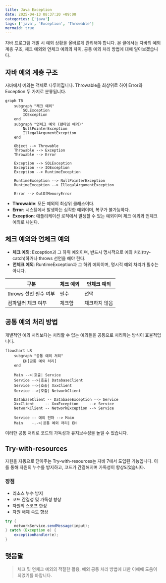 ```yaml
---
title: Java Exception
date: 2025-04-13 08:37:20 +09:00
categories: ['java']
tags: ['java', 'Exception', 'Throwable']
mermaid: true
---
```



자바 프로그램 개발 시 예외 상황을 올바르게 관리해야 합니다.
본 글에서는 자바의 예외 계층 구조, 체크 예외와 언체크 예외의 차이, 공통 예외 처리 방법에 대해 알아보겠습니다.

## 자바 예외 계층 구조

자바에서 예외는 객체로 다루어집니다. Throwable을 최상위로 하여 Error와 Exception 두 가지로 분류됩니다.

```mermaid
graph TB
    subgraph "체크 예외"
        SQLException
        IOException
    end
    subgraph "언체크 예외 (런타임 예외)"
        NullPointerException
        IllegalArgumentException
    end

    Object --> Throwable
    Throwable --> Exception
    Throwable --> Error

    Exception --> SQLException
    Exception --> IOException
    Exception --> RuntimeException

    RuntimeException --> NullPointerException
    RuntimeException --> IllegalArgumentException

    Error --> OutOfMemoryError

```

- **Throwable**: 모든 예외의 최상위 클래스이다.
- **Error**: 시스템에서 발생하는 심각한 예외이며, 복구가 불가능하다.
- **Exception**: 애플리케이션 로직에서 발생할 수 있는 예외이며 체크 예외와 언체크 예외로 나뉜다.

## 체크 예외와 언체크 예외

- **체크 예외**: Exception과 그 하위 예외이며, 반드시 명시적으로 예외 처리(try-catch)하거나 throws 선언을 해야 한다.
- **언체크 예외**: RuntimeException과 그 하위 예외이며, 명시적 예외 처리가 필수는 아니다.

| 구분 | 체크 예외 | 언체크 예외 |
|------|----------|-------------|
| throws 선언 필수 여부 | 필수 | 선택 |
| 컴파일러 체크 여부 | 체크함 | 체크하지 않음 |

## 공통 예외 처리 방법

개별적인 예외 처리보다는 처리할 수 없는 예외들을 공통으로 처리하는 방식이 효율적입니다.

```mermaid
flowchart LR
    subgraph "공통 예외 처리"
        EH[공통 예외 처리]
    end

    Main -->|호출| Service
    Service -->|호출| DatabaseClient
    Service -->|호출| XxxClient
    Service -->|호출| NetworkClient

    DatabaseClient -- DatabaseException --> Service
    XxxClient     -- XxxException     --> Service
    NetworkClient -- NetworkException --> Service

    Service -- 예외 전파 --> Main
    Main    -.->|공통 예외 처리| EH

```

이러한 공통 처리로 코드의 가독성과 유지보수성을 높일 수 있습니다.

## Try-with-resources

자원을 자동으로 닫아주는 Try-with-resources는 자바 7에서 도입된 기능입니다. 
이를 통해 자원의 누수를 방지하고, 코드가 간결해지며 가독성이 향상되었습니다.

### 장점
- 리소스 누수 방지
- 코드 간결성 및 가독성 향상
- 자원의 스코프 한정
- 자원 해제 속도 향상

```java
try {
    networkService.sendMessage(input);
} catch (Exception e) {
    exceptionHandler(e);
}
```

## 맺음말
> 체크 및 언체크 예외의 적절한 활용, 예외 공통 처리 방법에 대한 이해에 도움이 되었기를 바랍니다.
